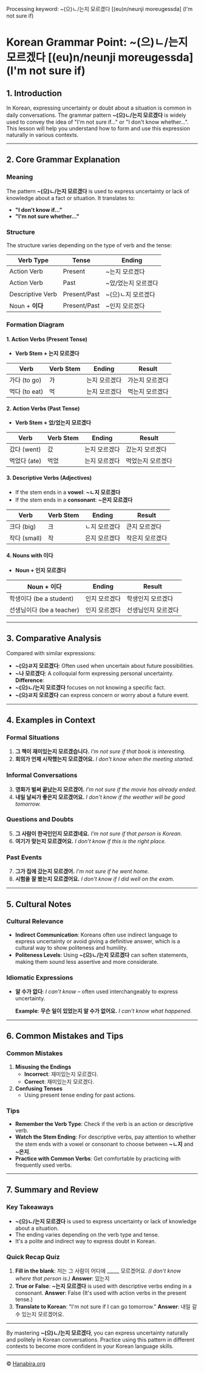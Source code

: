 Processing keyword: ~(으)ㄴ/는지 모르겠다 [(eu)n/neunji moreugessda] (I'm not sure if)
# Korean Grammar Point: ~(으)ㄴ/는지 모르겠다 [(eu)n/neunji moreugessda] (I'm not sure if)

## 1. Introduction
In Korean, expressing uncertainty or doubt about a situation is common in daily conversations. The grammar pattern **~(으)ㄴ/는지 모르겠다** is widely used to convey the idea of "I'm not sure if..." or "I don't know whether...". This lesson will help you understand how to form and use this expression naturally in various contexts.

---
## 2. Core Grammar Explanation
### Meaning
The pattern **~(으)ㄴ/는지 모르겠다** is used to express uncertainty or lack of knowledge about a fact or situation. It translates to:
- **"I don't know if..."**
- **"I'm not sure whether..."**
### Structure
The structure varies depending on the type of verb and the tense:

| **Verb Type**           | **Tense**      | **Ending**           |
|-------------------------|----------------|----------------------|
| Action Verb             | Present        | ~는지 모르겠다       |
| Action Verb             | Past           | ~았/었는지 모르겠다  |
| Descriptive Verb        | Present/Past   | ~(으)ㄴ지 모르겠다    |
| Noun + **이다**         | Present/Past   | ~인지 모르겠다       |

### Formation Diagram
#### 1. Action Verbs (Present Tense)
- **Verb Stem + 는지 모르겠다**

| Verb       | Verb Stem | Ending    | Result                |
|------------|-----------|-----------|-----------------------|
| 가다 (to go) | 가         | 는지 모르겠다 | 가는지 모르겠다        |
| 먹다 (to eat)| 먹        | 는지 모르겠다 | 먹는지 모르겠다        |

#### 2. Action Verbs (Past Tense)
- **Verb Stem + 았/었는지 모르겠다**

| Verb          | Verb Stem | Ending       | Result                 |
|---------------|-----------|--------------|------------------------|
| 갔다 (went)    | 갔        | 는지 모르겠다  | 갔는지 모르겠다         |
| 먹었다 (ate)   | 먹었      | 는지 모르겠다  | 먹었는지 모르겠다       |

#### 3. Descriptive Verbs (Adjectives)
- If the stem ends in a **vowel**: **~ㄴ지 모르겠다**
- If the stem ends in a **consonant**: **~은지 모르겠다**

| Verb         | Verb Stem | Ending     | Result                 |
|--------------|-----------|------------|------------------------|
| 크다 (big)    | 크        | ㄴ지 모르겠다 | 큰지 모르겠다          |
| 작다 (small)  | 작        | 은지 모르겠다 | 작은지 모르겠다        |

#### 4. Nouns with **이다**
- **Noun + 인지 모르겠다**

| Noun + 이다     | Ending        | Result                 |
|-----------------|---------------|------------------------|
| 학생이다 (be a student)| 인지 모르겠다 | 학생인지 모르겠다       |
| 선생님이다 (be a teacher)| 인지 모르겠다 | 선생님인지 모르겠다     |

---
## 3. Comparative Analysis
Compared with similar expressions:
- **~(으)ㄹ지 모르겠다**: Often used when uncertain about future possibilities.
- **~나 모르겠다**: A colloquial form expressing personal uncertainty.
**Difference**:
- **~(으)ㄴ/는지 모르겠다** focuses on not knowing a specific fact.
- **~(으)ㄹ지 모르겠다** can express concern or worry about a future event.
---
## 4. Examples in Context
### Formal Situations
1. **그 책이 재미있는지 모르겠습니다.**
   *I’m not sure if that book is interesting.*
2. **회의가 언제 시작했는지 모르겠어요.**
   *I don't know when the meeting started.*
### Informal Conversations
3. **영화가 벌써 끝났는지 모르겠어.**
   *I’m not sure if the movie has already ended.*
4. **내일 날씨가 좋은지 모르겠어요.**
   *I don't know if the weather will be good tomorrow.*
### Questions and Doubts
5. **그 사람이 한국인인지 모르겠네요.**
   *I’m not sure if that person is Korean.*
6. **여기가 맞는지 모르겠어요.**
   *I don't know if this is the right place.*
### Past Events
7. **그가 집에 갔는지 모르겠어.**
   *I'm not sure if he went home.*
8. **시험을 잘 봤는지 모르겠어요.**
   *I don't know if I did well on the exam.*
---
## 5. Cultural Notes
### Cultural Relevance
- **Indirect Communication**: Koreans often use indirect language to express uncertainty or avoid giving a definitive answer, which is a cultural way to show politeness and humility.
- **Politeness Levels**: Using **~(으)ㄴ/는지 모르겠다** can soften statements, making them sound less assertive and more considerate.
### Idiomatic Expressions
- **알 수가 없다**: *I can't know* – often used interchangeably to express uncertainty.
  
  **Example**: **무슨 일이 있었는지 알 수가 없어요.**
  *I can't know what happened.*
---
## 6. Common Mistakes and Tips
### Common Mistakes
1. **Misusing the Endings**
   - **Incorrect**: 재미있는지 모르겠다.
   - **Correct**: 재미있는지 모르겠다.
2. **Confusing Tenses**
   - Using present tense ending for past actions.
### Tips
- **Remember the Verb Type**: Check if the verb is an action or descriptive verb.
- **Watch the Stem Ending**: For descriptive verbs, pay attention to whether the stem ends with a vowel or consonant to choose between **~ㄴ지** and **~은지**.
- **Practice with Common Verbs**: Get comfortable by practicing with frequently used verbs.
---
## 7. Summary and Review
### Key Takeaways
- **~(으)ㄴ/는지 모르겠다** is used to express uncertainty or lack of knowledge about a situation.
- The ending varies depending on the verb type and tense.
- It's a polite and indirect way to express doubt in Korean.
### Quick Recap Quiz
1. **Fill in the blank**: 저는 그 사람이 어디에 _____ 모르겠어요. *(I don't know where that person is.)*
   **Answer**: 있는지
2. **True or False**: **~는지 모르겠다** is used with descriptive verbs ending in a consonant.
   **Answer**: False (It's used with action verbs in the present tense.)
3. **Translate to Korean**: "I'm not sure if I can go tomorrow."
   **Answer**: 내일 갈 수 있는지 모르겠어요.
---
By mastering **~(으)ㄴ/는지 모르겠다**, you can express uncertainty naturally and politely in Korean conversations. Practice using this pattern in different contexts to become more confident in your Korean language skills.

---
© [Hanabira.org](https://hanabira.org)
